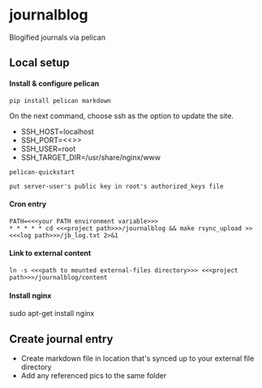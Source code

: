 journalblog
===========

Blogified journals via pelican

## Local setup
#### Install & configure pelican
```
pip install pelican markdown
```
On the next command, choose ssh as the option to update the site.
* SSH_HOST=localhost
* SSH_PORT=<<<ssh port>>>
* SSH_USER=root
* SSH_TARGET_DIR=/usr/share/nginx/www
```
pelican-quickstart
```
```
put server-user's public key in root's authorized_keys file
```

#### Cron entry
```
PATH=<<<your PATH environment variable>>>
* * * * * cd <<<project path>>>/journalblog && make rsync_upload >> <<<log path>>>/jb_log.txt 2>&1
```

#### Link to external content
```
ln -s <<<path to mounted external-files directory>>> <<<project path>>>/journalblog/content
```

#### Install nginx
sudo apt-get install nginx

## Create journal entry
* Create markdown file in location that's synced up to your external file directory
* Add any referenced pics to the same folder
